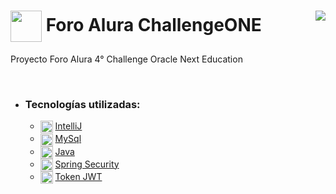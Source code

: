 <h1><img align="center" width="50" src="https://user-images.githubusercontent.com/91544872/209678377-70b50b21-33de-424c-bed8-6a71ef3406ff.png"> Foro Alura ChallengeONE 
   <img align="right" src="https://img.shields.io/badge/STATUS-EN%20DESARROLLO-red">
</h1> 

<p align="left"> Proyecto Foro Alura 4° Challenge Oracle Next Education </p> <br>

- ### Tecnologías utilizadas:

  - <img align="center" width="20" src="https://github.com/gfCrova/ForoAlura_ChallengeONE/assets/103906625/395cf392-5c85-48cb-9678-0eea72c4c62d"> [IntelliJ](https://www.jetbrains.com/es-es/idea/)
  - <img align="center" width="20" src="https://github.com/gfCrova/ForoAlura_ChallengeONE/assets/103906625/6734f329-4827-4a0d-9428-45be57c4c5cb"> [MySql](https://www.mysql.com/)
  - <img align="center" width="20" src="https://github.com/gfCrova/ForoAlura_ChallengeONE/assets/103906625/1ce5e006-0e98-40e4-aca2-4b41218745b1"> [Java](https://www.java.com/en/)
  - <img align="center" width="20" src="https://github.com/gfCrova/ForoAlura_ChallengeONE/assets/103906625/4e503430-4a50-448d-8ed9-37c72cceb1ed"> [Spring Security](https://start.spring.io/)
  - <img align="center" width="20" src="https://github.com/gfCrova/ForoAlura_ChallengeONE/assets/103906625/5e0a2de9-c0b3-4e83-9892-02535afb0d67"> [Token JWT](https://jwt.io/)
